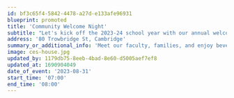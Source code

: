```yaml
---
id: bf3c65f4-5842-4478-a27d-e133afe96931
blueprint: promoted
title: 'Community Welcome Night'
subtitle: "Let's kick off the 2023-24 school year with our annual welcome event (previously known as Parent Orientation)!"
address: '80 Trowbridge St, Cambridge'
summary_or_additional_info: 'Meet our faculty, families, and enjoy beverages and snacks on the CES playground. Reminder: This is an in person, adult only event.'
image: ces-house.jpg
updated_by: 1179db75-8eeb-4bad-8e60-d5005aef7ef8
updated_at: 1690904049
date_of_event: '2023-08-31'
start_time: '07:00'
end_time: '08:00'
---
```

